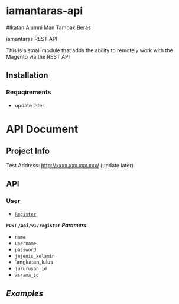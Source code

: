 # iamantaras-api
#Ikatan Alumni Man Tambak Beras

iamantaras REST API

This is a small module that adds the ability to remotely work with the Magento via the REST API
## Installation

### Requqirements
* update later

# API Document
## Project Info
Test Address: http://xxxx.xxx.xxx.xxx/ (update later)
## API
### User
* [`Register`](https://github.com/winnerawan/iamantaras/users.md#register)

**`POST` `/api/v1/register`**
**_Paramers_**
* `name`
* `username`
* `password`
* `jejenis_kelamin`
* `angkatan_lulus
* `jururusan_id`
* `asrama_id`

**_Examples_**
---------------------------------------
